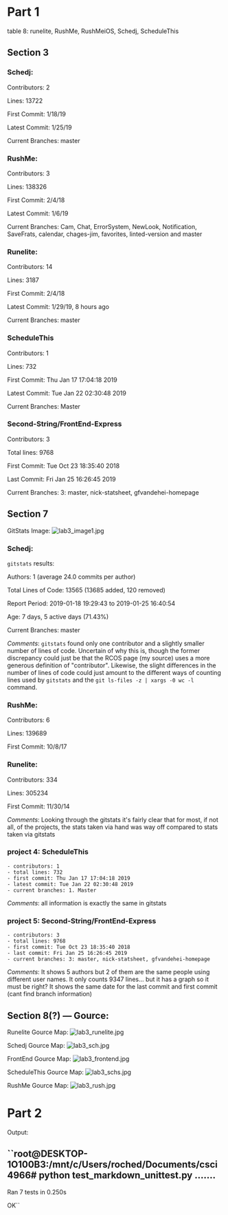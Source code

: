 # Part 1

table 8: runelite, RushMe, RushMeiOS, Schedj, ScheduleThis

## Section 3

### Schedj:

Contributors: 2

Lines: 13722

First Commit: 1/18/19

Latest Commit: 1/25/19

Current Branches: master

### RushMe:

Contributors: 3

Lines: 138326

First Commit: 2/4/18

Latest Commit: 1/6/19

Current Branches: Cam, Chat, ErrorSystem, NewLook, Notification, SaveFrats, calendar, chages-jim, favorites, linted-version and master

### Runelite:

Contributors: 14

Lines: 3187

First Commit: 2/4/18

Latest Commit: 1/29/19, 8 hours ago

Current Branches: master

### ScheduleThis

Contributors: 1

Lines: 732

First Commit: Thu Jan 17 17:04:18 2019 

Latest Commit: Tue Jan 22 02:30:48 2019 

Current Branches: Master

### Second-String/FrontEnd-Express

Contributors: 3

Total lines: 9768

First Commit: Tue Oct 23 18:35:40 2018 

Last Commit: Fri Jan 25 16:26:45 2019 

Current Branches: 3: master, nick-statsheet, gfvandehei-homepage

## Section 7
GitStats Image: ![lab3_image1.jpg](https://github.com/krishg4/Open-Source-Lab-Work/tree/master/Labs/Lab3/lab3_image1.jpg)

### Schedj:

`gitstats` results:

Authors: 1 (average 24.0 commits per author)

Total Lines of Code: 13565 (13685 added, 120 removed)

Report Period: 2019-01-18 19:29:43 to 2019-01-25 16:40:54

Age: 7 days, 5 active days (71.43%)

Current Branches: master

*Comments*: `gitstats` found only one contributor and a slightly smaller number of lines of code.
Uncertain of why this is, though the former discrepancy could just be that the RCOS page (my source) uses a more generous definition of "contributor".
Likewise, the slight differences in the number of lines of code could just amount to the different ways of counting lines used by `gitstats` and the `git ls-files -z | xargs -0 wc -l` command.

### RushMe:

Contributors: 6

Lines: 139689

First Commit: 10/8/17

### Runelite:

Contributors: 334

Lines: 305234

First Commit: 11/30/14

*Comments*: Looking through the gitstats it's fairly clear that for most, if not all, of the projects, the stats taken via hand was way off compared to stats taken via gitstats

### project 4: ScheduleThis
	- contributors: 1
	- total lines: 732
	- first commit: Thu Jan 17 17:04:18 2019 
	- latest commit: Tue Jan 22 02:30:48 2019 
	- current branches: 1. Master
*Comments*: all information is exactly the same in gitstats

### project 5: Second-String/FrontEnd-Express
	- contributors: 3
	- total lines: 9768
	- first commit: Tue Oct 23 18:35:40 2018 
	- last commit: Fri Jan 25 16:26:45 2019 
	- current branches: 3: master, nick-statsheet, gfvandehei-homepage
*Comments*: It shows 5 authors but 2 of them are the same people using different user names.
	It only counts 9347 lines... but it has a graph so it must be right?
	It shows the same date for the last commit and first commit
	(cant find branch information)


## Section 8(?) — Gource:

Runelite Gource Map: ![lab3_runelite.jpg](https://github.com/krishg4/Open-Source-Lab-Work/tree/master/Labs/Lab3/lab3_runelite.jpg)

Schedj Gource Map: ![lab3_sch.jpg](https://github.com/krishg4/Open-Source-Lab-Work/tree/master/Labs/Lab3/lab3_sch.jpg)

FrontEnd Gource Map: ![lab3_frontend.jpg](https://github.com/krishg4/Open-Source-Lab-Work/tree/master/Labs/Lab3/lab3_frontend.jpg)

ScheduleThis Gource Map: ![lab3_schs.jpg](https://github.com/krishg4/Open-Source-Lab-Work/tree/master/Labs/Lab3/lab3_schs.jpg)

RushMe Gource Map: ![lab3_rush.jpg](https://github.com/krishg4/Open-Source-Lab-Work/tree/master/Labs/Lab3/lab3_rush.jpg)

# Part 2
Output: 

``root@DESKTOP-1O100B3:/mnt/c/Users/roched/Documents/csci4966# python test_markdown_unittest.py
.......
----------------------------------------------------------------------
Ran 7 tests in 0.250s

OK``

